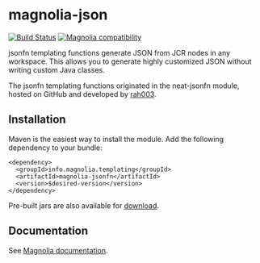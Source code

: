 # magnolia-json

[![Build Status](https://travis-ci.com/magnolia-community/jsonfn.svg?branch=master)](https://travis-ci.com/magnolia-community/jsonfn) [![Magnolia compatibility](https://img.shields.io/badge/magnolia-5.4-brightgreen.svg)](https://www.magnolia-cms.com)

jsonfn templating functions generate JSON from JCR nodes in any workspace. This allows you to generate highly customized JSON without writing custom Java classes.   

The jsonfn templating functions originated in the neat-jsonfn module, hosted on GitHub and developed by [rah003](https://github.com/rah003 "Title").



## Installation

Maven is the easiest way to install the module. Add the following dependency to your bundle:

```
<dependency>
  <groupId>info.magnolia.templating</groupId>
  <artifactId>magnolia-jsonfn</artifactId>
  <version>$desired-version</version>
</dependency>
```

Pre-built jars are also available for [download](https://nexus.magnolia-cms.com/content/repositories/magnolia.forge.releases/info/magnolia/templating/magnolia-jsonfn/ "Title").


## Documentation

See [Magnolia documentation](https://documentation.magnolia-cms.com/display/DOCS/jsonfn "Title"). 
 
 
 
 
 
